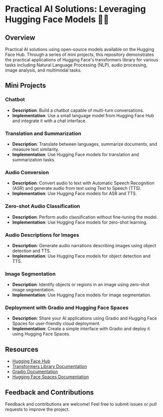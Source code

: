 # Practical AI Solutions: Leveraging Hugging Face Models 🤖🚀

## Overview
Practical AI solutions using open-source models available on the Hugging Face Hub. Through a series of mini projects, this repository demonstrates the practical applications of Hugging Face's transformers library for various tasks including Natural Language Processing (NLP), audio processing, image analysis, and multimodal tasks.

## Mini Projects

### Chatbot
- **Description**: Build a chatbot capable of multi-turn conversations.
- **Implementation**: Use a small language model from Hugging Face Hub and integrate it with a chat interface.

### Translation and Summarization
- **Description**: Translate between languages, summarize documents, and measure text similarity.
- **Implementation**: Use Hugging Face models for translation and summarization tasks.

### Audio Conversion
- **Description**: Convert audio to text with Automatic Speech Recognition (ASR) and generate audio from text using Text to Speech (TTS).
- **Implementation**: Use Hugging Face models for ASR and TTS.

### Zero-shot Audio Classification
- **Description**: Perform audio classification without fine-tuning the model.
- **Implementation**: Use Hugging Face models for zero-shot learning.

### Audio Descriptions for Images
- **Description**: Generate audio narrations describing images using object detection and TTS.
- **Implementation**: Use Hugging Face models for object detection and TTS.

### Image Segmentation
- **Description**: Identify objects or regions in an image using zero-shot image segmentation.
- **Implementation**: Use Hugging Face models for image segmentation.

### Deployment with Gradio and Hugging Face Spaces
- **Description**: Share your AI applications using Gradio and Hugging Face Spaces for user-friendly cloud deployment.
- **Implementation**: Create a simple interface with Gradio and deploy it using Hugging Face Spaces.

## Resources

- [Hugging Face Hub](https://huggingface.co/models)
- [Transformers Library Documentation](https://huggingface.co/transformers/)
- [Gradio Documentation](https://gradio.app/docs)
- [Hugging Face Spaces Documentation](https://huggingface.co/spaces/)

## Feedback and Contributions

Feedback and contributions are welcome! Feel free to submit issues or pull requests to improve the project.
